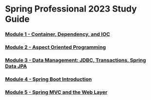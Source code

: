 # Spring Professional 2023 Study Guide

###  [Module 1 - Container, Dependency, and IOC](https://github.com/clancinio/spring-proffessional-2023-study-guide/blob/main/Module01.md)

###  [Module 2 - Aspect Oriented Programming](https://github.com/clancinio/spring-proffessional-2023-study-guide/blob/main/Module02.md)

###  [Module 3 - Data Management: JDBC, Transactions, Spring Data JPA](https://github.com/clancinio/spring-professional-2023-study-guide/blob/main/Module03.md)

###  [Module 4 - Spring Boot Introduction](https://github.com/clancinio/spring-professional-2023-study-guide/blob/main/Module04.md)

###  [Module 5 - Spring MVC and the Web Layer](https://github.com/clancinio/spring-professional-2023-study-guide/blob/main/Module05.md)
